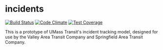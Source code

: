 # incidents

[![Build Status](https://travis-ci.org/umts/incidents.svg?branch=master)](https://travis-ci.org/umts/incidents)
[![Code Climate](https://codeclimate.com/github/umts/incidents/badges/gpa.svg)](https://codeclimate.com/github/umts/incidents)
[![Test Coverage](https://codeclimate.com/github/umts/incidents/badges/coverage.svg)](https://codeclimate.com/github/umts/incidents/coverage)

This is a prototype of UMass Transit's incident tracking model, designed for use by the Valley Area Transit Company and Springfield Area Transit Company.

